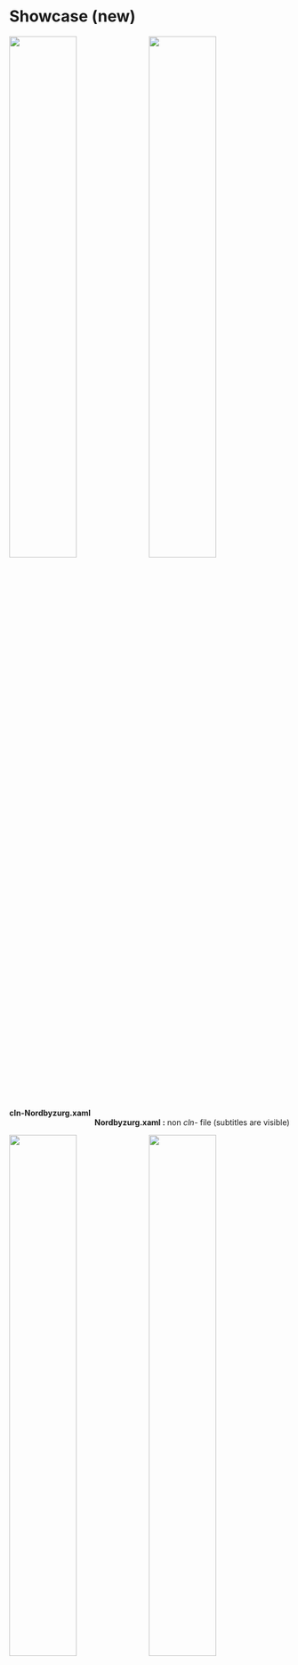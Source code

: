 # Showcase (new)
  <p align="centre">
  <img src="https://user-images.githubusercontent.com/89298319/164767854-9713037a-42f1-4ffb-adc9-d3f99d61c7d5.png" width="49%"/>
  <img src="https://user-images.githubusercontent.com/89298319/164767876-5a3b5237-da93-42fe-afe5-6dc79340e27d.png" width="49%"/>
  </p>
  <div class="desc" align="left" width="49%" ><b>cln-Nordbyzurg.xaml</b></div>
  <div class="desc" align="right" width="49%"><b>Nordbyzurg.xaml :</b> non <i>cln-</i> file (subtitles are visible) </div>
  <p align="centre">
  <img src="https://user-images.githubusercontent.com/89298319/193437835-77487a95-02e0-4572-9148-ed21b7754c44.png" width="49%"/>
  <img src="https://user-images.githubusercontent.com/89298319/193437853-87a821af-1ec4-463e-8ec9-58d8b9b8a4c6.png" width="49%"/>
  </p>
  <div class="desc" align="left" width="49%" ><b>cln-Draculabyzurg.xaml</b></div>
  <div class="desc" align="right" width="49%"><b>Everforestbyzurg.xaml</b></div>
  <p align="centre">
  <p align="centre">
  <img src="https://user-images.githubusercontent.com/89298319/193437356-1bd6eab5-9cf5-4bed-a673-961b8234ee16.png" width="49%"/>
  <img src="https://user-images.githubusercontent.com/89298319/193437770-86bd5c6a-5074-4417-a3d3-f8b2652f1a0b.png" width="49%"/>
  </p>
  <div class="desc" align="left" width="49%"><b>cln-Solarized-Darker.xaml</b></div>
  <div class="desc" align="right" width="49%"><b>cln-Solarized-Dark.xaml</b></div>
  <p>
   <p align="centre">
  <img src="https://user-images.githubusercontent.com/89298319/193437793-1678ad77-ab7a-4b11-801a-51a5a32fd5e6.png" width="49%"/>
  <img src="https://user-images.githubusercontent.com/89298319/193437811-748beff3-5f49-4d43-b485-59a88471939e.png" width="49%"/>
  </p>
  <div class="desc" align="left" width="49%"><b>cln-Solarized-light.xaml</div>
   <div class="desc" align="right" width="49%"><b>cln-Gruvboxbyzurg.xaml</b></div>






#### .xaml files
These are a set of custom themes for [FlowLauncher](https://github.com/Flow-Launcher/Flow.Launcher/) abiding the [Solarized](https://ethanschoonover.com/solarized/) and [Nord](https://www.nordtheme.com/) colour palettes. File with the prefix *cln-* blends ```"ItemSubTitleStyle"``` with the background. It can be used to hide sensitive file paths or achieve a cleaner look in general.





